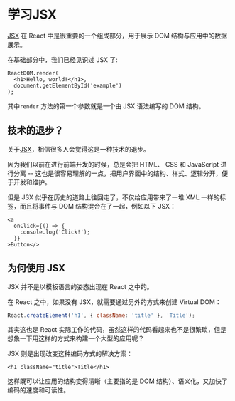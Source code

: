 # 学习JSX

[JSX](https://github.com/facebook/jsx) 在 React 中是很重要的一个组成部分，用于展示 DOM 结构与应用中的数据展示。

在基础部分中，我们已经见识过 JSX 了:

```
ReactDOM.render(
  <h1>Hello, world!</h1>,
  document.getElementById('example')
);
```

其中`render` 方法的第一个参数就是一个由 JSX 语法编写的 DOM 结构。

## 技术的退步？

关于[JSX](https://github.com/facebook/jsx)，相信很多人会觉得这是一种技术的退步。

因为我们以前在进行前端开发的时候，总是会把 HTML、 CSS 和 JavaScript 进行分离 -- 这也是很容易理解的一点，把用户界面中的结构、样式、逻辑分开，便于开发和维护。

但是 JSX 似乎在历史的道路上往回走了，不仅给应用带来了一堆 XML 一样的标签，而且将事件与 DOM 结构混合在了一起，例如以下 JSX：

```
<a
  onClick={() => {
    console.log('Click!');
  }}
>Button</>
```

## 为何使用 JSX

JSX 并不是以模板语言的姿态出现在 React 之中的。

在 React 之中，如果没有 JSX，就需要通过另外的方式来创建 Virtual DOM：

```js
React.createElement('h1', { className: 'title' }, 'Title');
```

其实这也是 React 实际工作的代码，虽然这样的代码看起来也不是很繁琐，但是想象一下用这样的方式来构建一个大型的应用呢？

JSX 则是出现改变这种编码方式的解决方案：

```
<h1 className="title">Title</h1>
```

这样既可以让应用的结构变得清晰（主要指的是 DOM 结构）、语义化，又加快了编码的速度和可读性。
